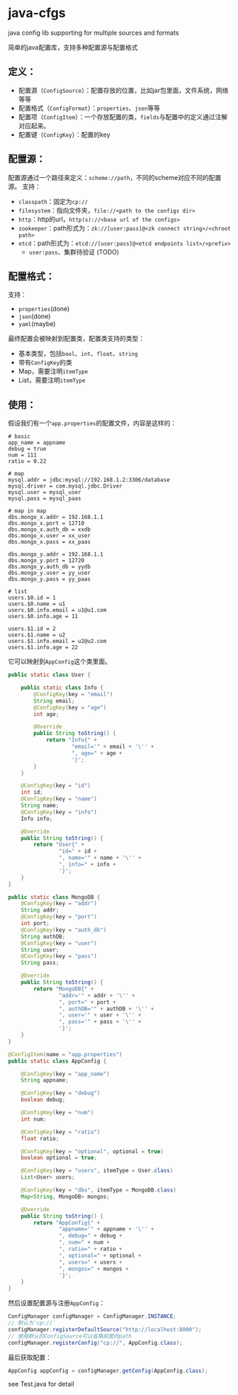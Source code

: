 # java-cfgs
java config lib supporting for multiple sources and formats

简单的java配置库，支持多种配置源与配置格式

## 定义：
- 配置源（`ConfigSource`）：配置存放的位置，比如jar包里面，文件系统，网络等等
- 配置格式（`ConfigFormat`）：`properties`、`json`等等
- 配置项（`ConfigItem`）：一个存放配置的类，`fields`与配置中的定义通过注解对应起来。
- 配置键（`ConfigKey`）：配置的key

## 配置源：
配置源通过一个路径来定义：`scheme://path`，不同的scheme对应不同的配置源。
支持：
- `classpath`：固定为`cp://`
- `filesystem`：指向文件夹，`file://<path to the configs dir>`
- `http`：http的url，`http(s)://<base url of the configs>`
- `zookeeper`：path形式为：`zk://[user:pass]@<zk connect string>/<chroot path>`
- `etcd`：path形式为：`etcd://[user:pass]@<etcd endpoints list>/<prefix>`
  - `user:pass`、集群待验证 (TODO)

## 配置格式：
支持：
- `properties`(done)
- `json`(done)
- `yaml`(maybe)

最终配置会被映射到配置类，配置类支持的类型：
- 基本类型，包括`bool`、`int`、`float`、`string`
- 带有`ConfigKey`的类
- Map，需要注明`itemType`
- List，需要注明`itemType`

## 使用：
假设我们有一个`app.properties`的配置文件，内容是这样的：
```
# basic
app_name = appname
debug = true
num = 111
ratio = 0.22

# map
mysql.addr = jdbc:mysql://192.168.1.2:3306/database
mysql.driver = com.mysql.jdbc.Driver
mysql.user = mysql_user
mysql.pass = mysql_paas

# map in map
dbs.mongo_x.addr = 192.168.1.1
dbs.mongo_x.port = 12710
dbs.mongo_x.auth_db = xxdb
dbs.mongo_x.user = xx_user
dbs.mongo_x.pass = xx_paas

dbs.mongo_y.addr = 192.168.1.1
dbs.mongo_y.port = 12720
dbs.mongo_y.auth_db = yydb
dbs.mongo_y.user = yy_user
dbs.mongo_y.pass = yy_paas

# list
users.$0.id = 1
users.$0.name = u1
users.$0.info.email = u1@u1.com
users.$0.info.age = 11

users.$1.id = 2
users.$1.name = u2
users.$1.info.email = u2@u2.com
users.$1.info.age = 22
```
它可以映射到`AppConfig`这个类里面。
```java
public static class User {

    public static class Info {
        @ConfigKey(key = "email")
        String email;
        @ConfigKey(key = "age")
        int age;

        @Override
        public String toString() {
            return "Info{" +
                    "email='" + email + '\'' +
                    ", age=" + age +
                    '}';
        }
    }

    @ConfigKey(key = "id")
    int id;
    @ConfigKey(key = "name")
    String name;
    @ConfigKey(key = "info")
    Info info;

    @Override
    public String toString() {
        return "User{" +
                "id=" + id +
                ", name='" + name + '\'' +
                ", info=" + info +
                '}';
    }
}

public static class MongoDB {
    @ConfigKey(key = "addr")
    String addr;
    @ConfigKey(key = "port")
    int port;
    @ConfigKey(key = "auth_db")
    String authDB;
    @ConfigKey(key = "user")
    String user;
    @ConfigKey(key = "pass")
    String pass;

    @Override
    public String toString() {
        return "MongoDB{" +
                "addr='" + addr + '\'' +
                ", port=" + port +
                ", authDB='" + authDB + '\'' +
                ", user='" + user + '\'' +
                ", pass='" + pass + '\'' +
                '}';
    }
}

@ConfigItem(name = "app.properties")
public static class AppConfig {

    @ConfigKey(key = "app_name")
    String appname;

    @ConfigKey(key = "debug")
    boolean debug;

    @ConfigKey(key = "num")
    int num;

    @ConfigKey(key = "ratio")
    float ratio;

    @ConfigKey(key = "optional", optional = true)
    boolean optional = true;

    @ConfigKey(key = "users", itemType = User.class)
    List<User> users;

    @ConfigKey(key = "dbs", itemType = MongoDB.class)
    Map<String, MongoDB> mongos;

    @Override
    public String toString() {
        return "AppConfig{" +
                "appname='" + appname + '\'' +
                ", debug=" + debug +
                ", num=" + num +
                ", ratio=" + ratio +
                ", optional=" + optional +
                ", users=" + users +
                ", mongos=" + mongos +
                '}';
    }
}
```
然后设置配置源与注册`AppConfig`：
```java
ConfigManager configManager = ConfigManager.INSTANCE;
// 默认为`cp://`
configManager.registerDefaultSource("http://localhost:8000");
// 使用默认的ConfigSource可以省略前面的path
configManager.registerConfig("cp://", AppConfig.class);
```

最后获取配置：
```java
AppConfig appConfig = configManager.getConfig(AppConfig.class);
```

see Test.java for detail
